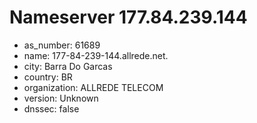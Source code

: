 # Nameserver 177.84.239.144

* as_number: 61689
* name: 177-84-239-144.allrede.net.
* city: Barra Do Garcas
* country: BR
* organization: ALLREDE TELECOM
* version: Unknown
* dnssec: false
